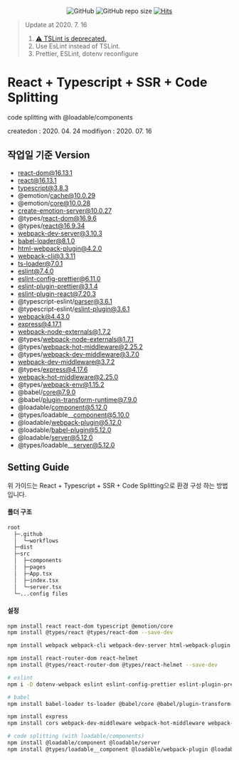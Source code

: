<div align=center>

![GitHub](https://img.shields.io/github/license/dillonmemo/react_ssr_sample) ![GitHub repo size](https://img.shields.io/github/repo-size/dillonmemo/react_ssr_sample) [![Hits](https://hits.seeyoufarm.com/api/count/incr/badge.svg?url=https%3A%2F%2Fgithub.com%2FDillonMemo%2Freact_ssr_sample)](https://hits.seeyoufarm.com)

</div>

> Update at 2020. 7. 16
>
> 1. [⚠️ TSLint is deprecated.](https://github.com/palantir/tslint)
> 2. Use EsLint instead of TSLint.
> 3. Prettier, ESLint, dotenv reconfigure

# React + Typescript + SSR + Code Splitting

code splitting with @loadable/components

createdon : 2020. 04. 24
modifiyon : 2020. 07. 16

## 작업일 기준 Version

- react-dom@16.13.1
- react@16.13.1
- typescript@3.8.3
- @emotion/cache@10.0.29
- @emotion/core@10.0.28
- create-emotion-server@10.0.27
- @types/react-dom@16.9.6
- @types/react@16.9.34
- webpack-dev-server@3.10.3
- babel-loader@8.1.0
- html-webpack-plugin@4.2.0
- webpack-cli@3.3.11
- ts-loader@7.0.1
- eslint@7.4.0
- eslint-config-prettier@6.11.0
- eslint-plugin-prettier@3.1.4
- eslint-plugin-react@7.20.3
- @typescript-eslint/parser@3.6.1
- @typescript-eslint/eslint-plugin@3.6.1
- webpack@4.43.0
- express@4.17.1
- webpack-node-externals@1.7.2
- @types/webpack-node-externals@1.7.1
- @types/webpack-hot-middleware@2.25.2
- @types/webpack-dev-middleware@3.7.0
- webpack-dev-middleware@3.7.2
- @types/express@4.17.6
- webpack-hot-middleware@2.25.0
- @types/webpack-env@1.15.2
- @babel/core@7.9.0
- @babel/plugin-transform-runtime@7.9.0
- @loadable/component@5.12.0
- @types/loadable\_\_component@5.10.0
- @loadable/webpack-plugin@5.12.0
- @loadable/babel-plugin@5.12.0
- @loadable/server@5.12.0
- @types/loadable\_\_server@5.12.0

## Setting Guide

위 가이드는 React + Typescript + SSR + Code Splitting으로 환경 구성 하는 방법 입니다.

#### 폴더 구조

```bash
root
  ├─.github
  │  └─workflows
  ├─dist
  ├─src
  │  ├─components
  │  ├─pages
  │  ├─App.tsx
  │  ├─index.tsx
  │  └─server.tsx
  └─...config files
```

#### 설정

```bash
npm install react react-dom typescript @emotion/core
npm install @types/react @types/react-dom --save-dev

npm install webpack webpack-cli webpack-dev-server html-webpack-plugin --save-dev

npm install react-router-dom react-helmet
npm install @types/react-router-dom @types/react-helmet --save-dev

# eslint
npm i -D dotenv-webpack eslint eslint-config-prettier eslint-plugin-prettier eslint-plugin-react @typescript-eslint/eslint-plugin @typescript-eslint/parser

# babel
npm install babel-loader ts-loader @babel/core @babel/plugin-transform-runtime @babel/preset-env @babel/preset-react @babel/preset-typescript --save-dev

npm install express
npm install cors webpack-dev-middleware webpack-hot-middleware webpack-node-externals @types/cors @types/express @types/webpack-dev-middleware @types/webpack-hot-middleware @types/webpack-env --save-dev

# code splitting (with loadable/components)
npm install @loadable/component @loadable/server
npm install @types/loadable__component @loadable/webpack-plugin @loadable/babel-plugin @types/loadable__server @emotion/cache create-emotion-server --save-dev
```
